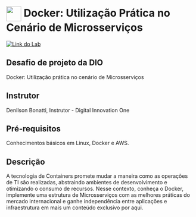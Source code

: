 <h1>
    <a href="https://www.dio.me/">
     <img align="center" width="40px" src="https://hermes.digitalinnovation.one/assets/diome/logo-minimized.png"></a>
    <span> Docker: Utilização Prática no Cenário de Microsserviços</span>
</h1>

[![Link do Lab](https://img.shields.io/badge/Acesse%20o%20Lab%20na%20Plataforma-E94D5F?style=for-the-badge)](https://web.dio.me/lab/docker-utilizacao-pratica-no-cenario-de-microsservicos/learning/d151f94a-d53c-4ad3-b35a-333307faaf24)

## Desafio de projeto da DIO
Docker: Utilização prática no cenário de Microsserviços

## Instrutor
Denilson Bonatti, Instrutor - Digital Innovation One

## Pré-requisitos
Conhecimentos básicos em Linux, Docker e AWS.

## Descrição
A tecnologia de Containers promete mudar a maneira como as operações de TI são realizadas, abstraindo ambientes de desenvolvimento e otimizando o consumo de recursos. Nesse contexto, conheça o Docker, implemente uma estrutura de Microsserviços com as melhores práticas do mercado internacional e ganhe independência entre aplicações e infraestrutura em mais um conteúdo exclusivo por aqui.

